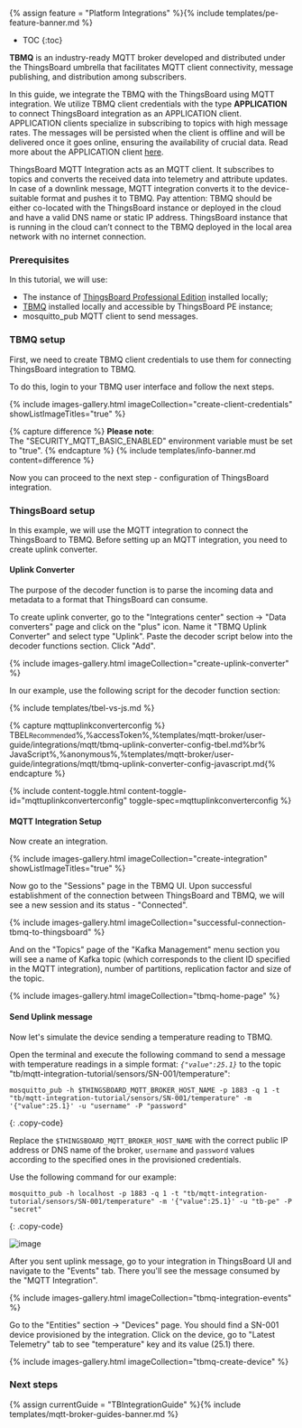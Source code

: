 {% assign feature = "Platform Integrations" %}{% include templates/pe-feature-banner.md %}

* TOC
{:toc}

**TBMQ** is an industry-ready MQTT broker developed and distributed under the ThingsBoard umbrella that facilitates MQTT client connectivity, message publishing, and distribution among subscribers.

In this guide, we integrate the TBMQ with the ThingsBoard using MQTT integration. 
We utilize TBMQ client credentials with the type **APPLICATION** to connect ThingsBoard integration as an APPLICATION client.
APPLICATION clients specialize in subscribing to topics with high message rates. 
The messages will be persisted when the client is offline and will be delivered once it goes online, ensuring the availability of crucial data. 
Read more about the APPLICATION client [here](https://thingsboard.io/docs/mqtt-broker/user-guide/mqtt-client-type/).

ThingsBoard MQTT Integration acts as an MQTT client. It subscribes to topics and converts the received data into telemetry and attribute updates. 
In case of a downlink message, MQTT integration converts it to the device-suitable format and pushes it to TBMQ. 
Pay attention: TBMQ should be either co-located with the ThingsBoard instance or deployed in the cloud and have a valid DNS name or static IP address. 
ThingsBoard instance that is running in the cloud can’t connect to the TBMQ deployed in the local area network with no internet connection.

### Prerequisites

In this tutorial, we will use:

 - The instance of [ThingsBoard Professional Edition](https://thingsboard.io/docs/user-guide/install/pe/installation-options/) installed locally;
 - [TBMQ](https://thingsboard.io/docs/mqtt-broker/install/installation-options/) installed locally and accessible by ThingsBoard PE instance;
 - mosquitto_pub MQTT client to send messages.

### TBMQ setup

First, we need to create TBMQ client credentials to use them for connecting ThingsBoard integration to TBMQ.

To do this, login to your TBMQ user interface and follow the next steps.

{% include images-gallery.html imageCollection="create-client-credentials" showListImageTitles="true" %}

{% capture difference %}
**Please note**:
<br>
The "SECURITY_MQTT_BASIC_ENABLED" environment variable must be set to "true".
{% endcapture %}
{% include templates/info-banner.md content=difference %}

Now you can proceed to the next step - configuration of ThingsBoard integration.

### ThingsBoard setup

In this example, we will use the MQTT integration to connect the ThingsBoard to TBMQ.
Before setting up an MQTT integration, you need to create uplink converter.

#### Uplink Converter

The purpose of the decoder function is to parse the incoming data and metadata to a format that ThingsBoard can consume.

To create uplink converter, go to the "Integrations center" section -> "Data converters" page and click on the "plus" icon. Name it "TBMQ Uplink Converter" and select type "Uplink". Paste the decoder script below into the decoder functions section. Click "Add".

{% include images-gallery.html imageCollection="create-uplink-converter" %}

In our example, use the following script for the decoder function section:

{% include templates/tbel-vs-js.md %}

{% capture mqttuplinkconverterconfig %}
TBEL<small>Recommended</small>%,%accessToken%,%templates/mqtt-broker/user-guide/integrations/mqtt/tbmq-uplink-converter-config-tbel.md%br%
JavaScript<small></small>%,%anonymous%,%templates/mqtt-broker/user-guide/integrations/mqtt/tbmq-uplink-converter-config-javascript.md{% endcapture %}

{% include content-toggle.html content-toggle-id="mqttuplinkconverterconfig" toggle-spec=mqttuplinkconverterconfig %}

#### MQTT Integration Setup

Now create an integration.

{% include images-gallery.html imageCollection="create-integration" showListImageTitles="true" %}

Now go to the "Sessions" page in the TBMQ UI. Upon successful establishment of the connection between ThingsBoard and TBMQ, we will see a new session and its status - "Connected".

{% include images-gallery.html imageCollection="successful-connection-tbmq-to-thingsboard" %}

And on the "Topics" page of the "Kafka Management" menu section you will see a name of Kafka topic (which corresponds to the client ID specified in the MQTT integration), number of partitions, replication factor and size of the topic.

{% include images-gallery.html imageCollection="tbmq-home-page" %}

#### Send Uplink message

Now let's simulate the device sending a temperature reading to TBMQ. 

Open the terminal and execute the following command to send a message with temperature readings in a simple format: *`{"value":25.1}`* to the topic "tb/mqtt-integration-tutorial/sensors/SN-001/temperature":

```shell
mosquitto_pub -h $THINGSBOARD_MQTT_BROKER_HOST_NAME -p 1883 -q 1 -t "tb/mqtt-integration-tutorial/sensors/SN-001/temperature" -m '{"value":25.1}' -u "username" -P "password"
```
{: .copy-code}

Replace the `$THINGSBOARD_MQTT_BROKER_HOST_NAME` with the correct public IP address or DNS name of the broker, `username` and `password` values according to the specified ones in the provisioned credentials.

Use the following command for our example:

```shell
mosquitto_pub -h localhost -p 1883 -q 1 -t "tb/mqtt-integration-tutorial/sensors/SN-001/temperature" -m '{"value":25.1}' -u "tb-pe" -P "secret"
```
{: .copy-code}

![image](/images/mqtt-broker/user-guide/integrations/how-to-connect-tbqm-to-thingsboard/tbmq-uplink-message-1.png)

After you sent uplink message, go to your integration in ThingsBoard UI and navigate to the "Events" tab. There you'll see the message consumed by the "MQTT Integration".

{% include images-gallery.html imageCollection="tbmq-integration-events" %}

Go to the "Entities" section -> "Devices" page. You should find a SN-001 device provisioned by the integration.
Click on the device, go to "Latest Telemetry" tab to see "temperature" key and its value (25.1) there.

{% include images-gallery.html imageCollection="tbmq-create-device" %}

### Next steps

{% assign currentGuide = "TBIntegrationGuide" %}{% include templates/mqtt-broker-guides-banner.md %}
